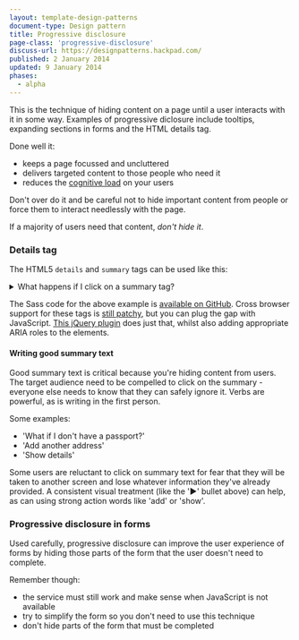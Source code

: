 ```yaml
---
layout: template-design-patterns
document-type: Design pattern
title: Progressive disclosure
page-class: 'progressive-disclosure'
discuss-url: https://designpatterns.hackpad.com/
published: 2 January 2014
updated: 9 January 2014
phases:
  - alpha
---
```


This is the technique of hiding content on a page until a user interacts with it in some way.
Examples of progressive diclosure include tooltips, expanding sections in forms and the HTML details tag.

Done well it:

* keeps a page focussed and uncluttered
* delivers targeted content to those people who need it
* reduces the [cognitive load](http://usabilityfriction.com/2010/11/22/cognitive-load/) on your users

Don't over do it and be careful not to hide important content from people or force them to interact needlessly with the page.

If a majority of users need that content, *don't hide it*.

<h3 class="heading-24">Details tag</h3>

The HTML5 `details` and `summary` tags can be used like this:

<div class="pattern-example">
    <details>
      <summary>What happens if I click on a summary tag?</summary>
      <p>The remaining contents of the details tag are revealed</p>
    </details>
</div>

The Sass code for the above example is [available on GitHub](https://github.com/alphagov/design-patterns/blob/gh-pages/patterns/assets/sass/helpers/_progressive-disclosure.scss). Cross browser support for these tags is [still patchy](http://caniuse.com/details), but you can plug the gap with JavaScript. [This jQuery plugin](https://github.com/mathiasbynens/jquery-details) does just that, whilst also adding appropriate ARIA roles to the elements.

<h4 class="heading-19">Writing good summary text</h4>

Good summary text is critical because you're hiding content from users. The target audience need to be compelled to click on the summary - everyone else needs to know that they can safely ignore it. Verbs are powerful, as is writing in the first person.

Some examples: 

* 'What if I don't have a passport?'
* 'Add another address'
* 'Show details'

Some users are reluctant to click on summary text for fear that they will be taken to another screen and lose whatever information they've already provided. A consistent visual treatment (like the '►' bullet above) can help, as can using strong action words like 'add' or 'show'.

<h3 class="heading-24">Progressive disclosure in forms</h3>

Used carefully, progressive disclosure can improve the user experience of forms by hiding those parts of the form that the user doesn't need to complete.

Remember though:

* the service must still work and make sense when JavaScript is not available
* try to simplify the form so you don't need to use this technique
* don't hide parts of the form that must be completed
